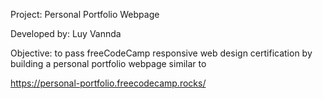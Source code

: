 Project: Personal Portfolio Webpage

Developed by: Luy Vannda

Objective: to pass freeCodeCamp responsive web design certification by building a personal portfolio webpage similar to 

https://personal-portfolio.freecodecamp.rocks/